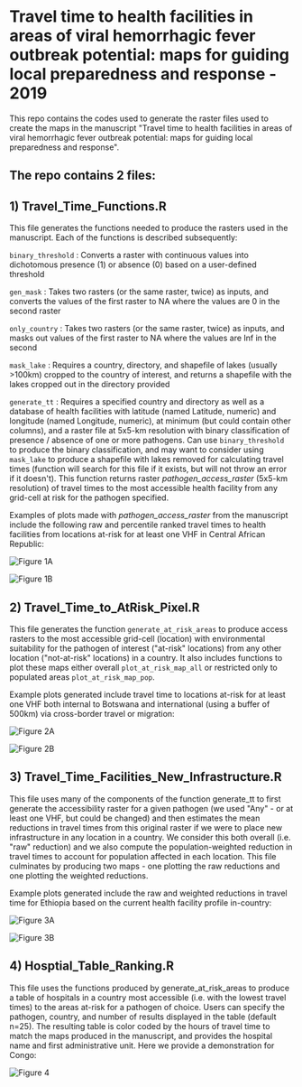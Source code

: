 # Travel time to health facilities in areas of viral hemorrhagic fever outbreak potential: maps for guiding local preparedness and response - 2019

This repo contains the codes used to generate the raster files used to create the maps in the manuscript "Travel time to health facilities in areas of viral hemorrhagic fever outbreak potential: maps for guiding local preparedness and response". 

## The repo contains 2 files:

## 1) Travel_Time_Functions.R

This file generates the functions needed to produce the rasters used in the manuscript. Each of the functions is described subsequently:

`binary_threshold` : Converts a raster with continuous values into dichotomous presence (1) or absence (0) based on a user-defined threshold

`gen_mask` : Takes two rasters (or the same raster, twice) as inputs, and converts the values of the first raster to NA where the values are 0 in the second raster

`only_country` : Takes two rasters (or the same raster, twice) as inputs, and masks out values of the first raster to NA where the values are Inf in the second

`mask_lake` : Requires a country, directory, and shapefile of lakes (usually >100km) cropped to the country of interest, and returns a shapefile with the lakes cropped out in the directory provided

`generate_tt` : Requires a specified country and directory as well as a database of health facilities with latitude (named Latitude, numeric) and longitude (named Longitude, numeric), at minimum (but could contain other columns), and a raster file at 5x5-km resolution with binary classification of presence / absence of one or more pathogens. Can use `binary_threshold` to produce the binary classification, and may want to consider using `mask_lake` to produce a shapefile with lakes removed for calculating travel times (function will search for this file if it exists, but will not throw an error if it doesn't). This function returns raster *pathogen_access_raster* (5x5-km resolution) of travel times to the most accessible health facility from any grid-cell at risk for the pathogen specified. 

Examples of plots made with *pathogen_access_raster* from the manuscript include the following raw and percentile ranked travel times to health facilities from locations at-risk for at least one VHF in Central African Republic:

![Figure 1A](Maps/CAR_travel_time_raw.PNG)

![Figure 1B](Maps/CAR_travel_time_percentage.PNG)


## 2) Travel_Time_to_AtRisk_Pixel.R

This file generates the function `generate_at_risk_areas` to produce access rasters to the most accessible grid-cell (location) with environmental suitability for the pathogen of interest ("at-risk" locations) from any other location ("not-at-risk" locations) in a country.  It also includes functions to plot these maps either overall `plot_at_risk_map_all` or restricted only to populated areas `plot_at_risk_map_pop`. 

Example plots generated include travel time to locations at-risk for at least one VHF both internal to Botswana and international (using a buffer of 500km) via cross-border travel or migration: 

![Figure 2A](Maps/Botswana_travel_time_atrisk_inner.PNG)

![Figure 2B](Maps/Botswana_travel_time_atrisk_outer.PNG)


## 3) Travel_Time_Facilities_New_Infrastructure.R

This file uses many of the components of the function generate_tt to first generate the accessibility raster for a given pathogen (we used "Any" - or at least one VHF, but could be changed) and then estimates the mean reductions in travel times from this original raster if we were to place new infrastructure in any location in a country. We consider this both overall (i.e. "raw" reduction) and we also compute the population-weighted reduction in travel times to account for population affected in each location. This file culminates by producing two maps - one plotting the raw reductions and one plotting the weighted reductions.  

Example plots generated include the raw and weighted reductions in travel time for Ethiopia based on the current health facility profile in-country:

![Figure 3A](Maps/Ethiopia_travel_time_reduction_raw.PNG)

![Figure 3B](Maps/Ethiopia_travel_time_reduction_weighted.PNG)


## 4) Hosptial_Table_Ranking.R

This file uses the functions produced by generate_at_risk_areas to produce a table of hospitals in a country most accessible (i.e. with the lowest travel times) to the areas at-risk for a pathogen of choice. Users can specify the pathogen, country, and number of results displayed in the table (default n=25). The resulting table is color coded by the hours of travel time to match the maps produced in the manuscript, and provides the hospital name and first administrative unit. Here we provide a demonstration for Congo:

![Figure 4](Maps/Congo_ranked_hospital_list.PNG)


